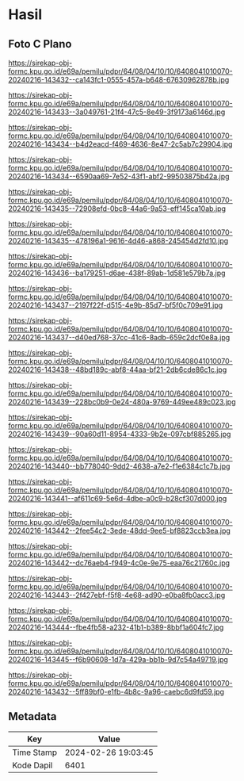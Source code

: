 # Hasil

## Foto C Plano

https://sirekap-obj-formc.kpu.go.id/e69a/pemilu/pdpr/64/08/04/10/10/6408041010070-20240216-143432--ca143fc1-0555-457a-b648-67630962878b.jpg

https://sirekap-obj-formc.kpu.go.id/e69a/pemilu/pdpr/64/08/04/10/10/6408041010070-20240216-143433--3a049761-21f4-47c5-8e49-3f9173a6146d.jpg

https://sirekap-obj-formc.kpu.go.id/e69a/pemilu/pdpr/64/08/04/10/10/6408041010070-20240216-143434--b4d2eacd-f469-4636-8e47-2c5ab7c29904.jpg

https://sirekap-obj-formc.kpu.go.id/e69a/pemilu/pdpr/64/08/04/10/10/6408041010070-20240216-143434--6590aa69-7e52-43f1-abf2-99503875b42a.jpg

https://sirekap-obj-formc.kpu.go.id/e69a/pemilu/pdpr/64/08/04/10/10/6408041010070-20240216-143435--72908efd-0bc8-44a6-9a53-eff145ca10ab.jpg

https://sirekap-obj-formc.kpu.go.id/e69a/pemilu/pdpr/64/08/04/10/10/6408041010070-20240216-143435--478196a1-9616-4d46-a868-245454d2fd10.jpg

https://sirekap-obj-formc.kpu.go.id/e69a/pemilu/pdpr/64/08/04/10/10/6408041010070-20240216-143436--ba179251-d6ae-438f-89ab-1d581e579b7a.jpg

https://sirekap-obj-formc.kpu.go.id/e69a/pemilu/pdpr/64/08/04/10/10/6408041010070-20240216-143437--2197f22f-d515-4e9b-85d7-bf5f0c709e91.jpg

https://sirekap-obj-formc.kpu.go.id/e69a/pemilu/pdpr/64/08/04/10/10/6408041010070-20240216-143437--d40ed768-37cc-41c6-8adb-659c2dcf0e8a.jpg

https://sirekap-obj-formc.kpu.go.id/e69a/pemilu/pdpr/64/08/04/10/10/6408041010070-20240216-143438--48bd189c-abf8-44aa-bf21-2db6cde86c1c.jpg

https://sirekap-obj-formc.kpu.go.id/e69a/pemilu/pdpr/64/08/04/10/10/6408041010070-20240216-143439--228bc0b9-0e24-480a-9769-449ee489c023.jpg

https://sirekap-obj-formc.kpu.go.id/e69a/pemilu/pdpr/64/08/04/10/10/6408041010070-20240216-143439--90a60d11-8954-4333-9b2e-097cbf885265.jpg

https://sirekap-obj-formc.kpu.go.id/e69a/pemilu/pdpr/64/08/04/10/10/6408041010070-20240216-143440--bb778040-9dd2-4638-a7e2-f1e6384c1c7b.jpg

https://sirekap-obj-formc.kpu.go.id/e69a/pemilu/pdpr/64/08/04/10/10/6408041010070-20240216-143441--af611c69-5e6d-4dbe-a0c9-b28cf307d000.jpg

https://sirekap-obj-formc.kpu.go.id/e69a/pemilu/pdpr/64/08/04/10/10/6408041010070-20240216-143442--2fee54c2-3ede-48dd-9ee5-bf8823ccb3ea.jpg

https://sirekap-obj-formc.kpu.go.id/e69a/pemilu/pdpr/64/08/04/10/10/6408041010070-20240216-143442--dc76aeb4-f949-4c0e-9e75-eaa76c21760c.jpg

https://sirekap-obj-formc.kpu.go.id/e69a/pemilu/pdpr/64/08/04/10/10/6408041010070-20240216-143443--2f427ebf-f5f8-4e68-ad90-e0ba8fb0acc3.jpg

https://sirekap-obj-formc.kpu.go.id/e69a/pemilu/pdpr/64/08/04/10/10/6408041010070-20240216-143444--fbe4fb58-a232-41b1-b389-8bbf1a604fc7.jpg

https://sirekap-obj-formc.kpu.go.id/e69a/pemilu/pdpr/64/08/04/10/10/6408041010070-20240216-143445--f6b90608-1d7a-429a-bb1b-9d7c54a49719.jpg

https://sirekap-obj-formc.kpu.go.id/e69a/pemilu/pdpr/64/08/04/10/10/6408041010070-20240216-143432--5ff89bf0-e1fb-4b8c-9a96-caebc6d9fd59.jpg


## Metadata

| Key        | Value               |
| ---------- | ------------------- |
| Time Stamp | 2024-02-26 19:03:45 |
| Kode Dapil | 6401                |



